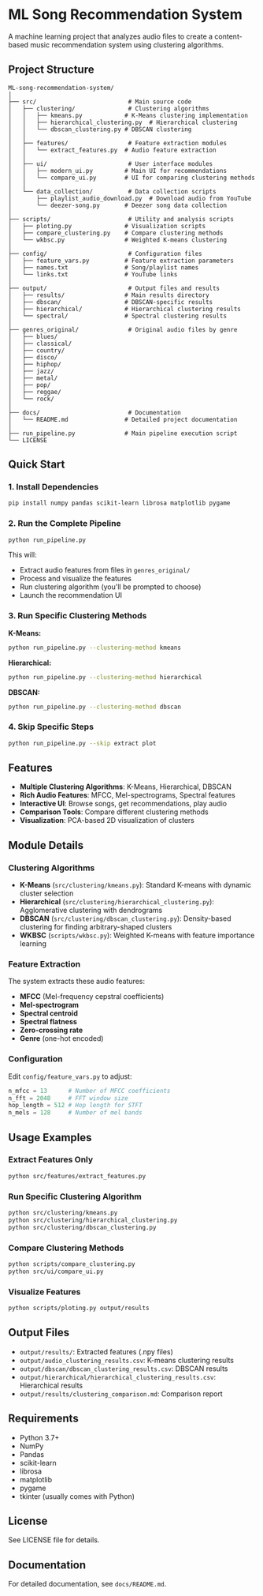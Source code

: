 # ML Song Recommendation System

A machine learning project that analyzes audio files to create a content-based music recommendation system using clustering algorithms.

## Project Structure

```
ML-song-recommendation-system/
│
├── src/                          # Main source code
│   ├── clustering/               # Clustering algorithms
│   │   ├── kmeans.py            # K-Means clustering implementation
│   │   ├── hierarchical_clustering.py  # Hierarchical clustering
│   │   └── dbscan_clustering.py # DBSCAN clustering
│   │
│   ├── features/                 # Feature extraction modules
│   │   └── extract_features.py  # Audio feature extraction
│   │
│   ├── ui/                       # User interface modules
│   │   ├── modern_ui.py         # Main UI for recommendations
│   │   └── compare_ui.py        # UI for comparing clustering methods
│   │
│   └── data_collection/          # Data collection scripts
│       ├── playlist_audio_download.py  # Download audio from YouTube
│       └── deezer-song.py       # Deezer song data collection
│
├── scripts/                      # Utility and analysis scripts
│   ├── ploting.py               # Visualization scripts
│   ├── compare_clustering.py    # Compare clustering methods
│   └── wkbsc.py                 # Weighted K-means clustering
│
├── config/                       # Configuration files
│   ├── feature_vars.py          # Feature extraction parameters
│   ├── names.txt                # Song/playlist names
│   └── links.txt                # YouTube links
│
├── output/                       # Output files and results
│   ├── results/                 # Main results directory
│   ├── dbscan/                  # DBSCAN-specific results
│   ├── hierarchical/            # Hierarchical clustering results
│   └── spectral/                # Spectral clustering results
│
├── genres_original/              # Original audio files by genre
│   ├── blues/
│   ├── classical/
│   ├── country/
│   ├── disco/
│   ├── hiphop/
│   ├── jazz/
│   ├── metal/
│   ├── pop/
│   ├── reggae/
│   └── rock/
│
├── docs/                         # Documentation
│   └── README.md                # Detailed project documentation
│
├── run_pipeline.py              # Main pipeline execution script
└── LICENSE

```

## Quick Start

### 1. Install Dependencies
```bash
pip install numpy pandas scikit-learn librosa matplotlib pygame
```

### 2. Run the Complete Pipeline
```bash
python run_pipeline.py
```

This will:
- Extract audio features from files in `genres_original/`
- Process and visualize the features
- Run clustering algorithm (you'll be prompted to choose)
- Launch the recommendation UI

### 3. Run Specific Clustering Methods

**K-Means:**
```bash
python run_pipeline.py --clustering-method kmeans
```

**Hierarchical:**
```bash
python run_pipeline.py --clustering-method hierarchical
```

**DBSCAN:**
```bash
python run_pipeline.py --clustering-method dbscan
```

### 4. Skip Specific Steps
```bash
python run_pipeline.py --skip extract plot
```

## Features

- **Multiple Clustering Algorithms**: K-Means, Hierarchical, DBSCAN
- **Rich Audio Features**: MFCC, Mel-spectrograms, Spectral features
- **Interactive UI**: Browse songs, get recommendations, play audio
- **Comparison Tools**: Compare different clustering methods
- **Visualization**: PCA-based 2D visualization of clusters

## Module Details

### Clustering Algorithms
- **K-Means** (`src/clustering/kmeans.py`): Standard K-means with dynamic cluster selection
- **Hierarchical** (`src/clustering/hierarchical_clustering.py`): Agglomerative clustering with dendrograms
- **DBSCAN** (`src/clustering/dbscan_clustering.py`): Density-based clustering for finding arbitrary-shaped clusters
- **WKBSC** (`scripts/wkbsc.py`): Weighted K-means with feature importance learning

### Feature Extraction
The system extracts these audio features:
- **MFCC** (Mel-frequency cepstral coefficients)
- **Mel-spectrogram**
- **Spectral centroid**
- **Spectral flatness**
- **Zero-crossing rate**
- **Genre** (one-hot encoded)

### Configuration
Edit `config/feature_vars.py` to adjust:
```python
n_mfcc = 13      # Number of MFCC coefficients
n_fft = 2048     # FFT window size
hop_length = 512 # Hop length for STFT
n_mels = 128     # Number of mel bands
```

## Usage Examples

### Extract Features Only
```bash
python src/features/extract_features.py
```

### Run Specific Clustering Algorithm
```bash
python src/clustering/kmeans.py
python src/clustering/hierarchical_clustering.py
python src/clustering/dbscan_clustering.py
```

### Compare Clustering Methods
```bash
python scripts/compare_clustering.py
python src/ui/compare_ui.py
```

### Visualize Features
```bash
python scripts/ploting.py output/results
```

## Output Files

- `output/results/`: Extracted features (.npy files)
- `output/audio_clustering_results.csv`: K-means clustering results
- `output/dbscan/dbscan_clustering_results.csv`: DBSCAN results
- `output/hierarchical/hierarchical_clustering_results.csv`: Hierarchical results
- `output/results/clustering_comparison.md`: Comparison report

## Requirements

- Python 3.7+
- NumPy
- Pandas
- scikit-learn
- librosa
- matplotlib
- pygame
- tkinter (usually comes with Python)

## License

See LICENSE file for details.

## Documentation

For detailed documentation, see `docs/README.md`.
